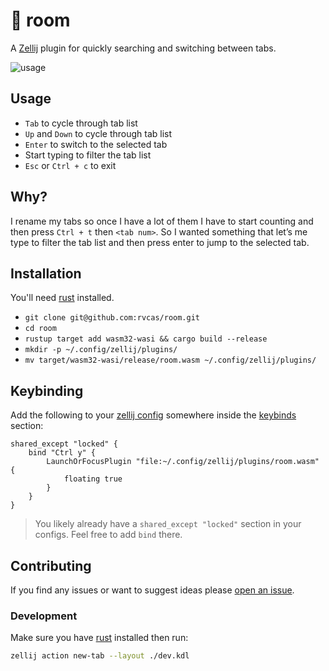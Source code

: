 # 🖤 room

A [Zellij](https://zellij.dev) plugin for quickly searching
and switching between tabs.

![usage](https://github.com/rvcas/room/raw/main/img/usage.gif)

## Usage

- `Tab` to cycle through tab list
- `Up` and `Down` to cycle through tab list
- `Enter` to switch to the selected tab
- Start typing to filter the tab list
- `Esc` or `Ctrl + c` to exit

## Why?

I rename my tabs so once I have a lot of them I have to start
counting and then press `Ctrl + t` then `<tab num>`. So I wanted something
that let’s me type to filter the tab list and then press enter to jump to the selected tab.

## Installation

You'll need [rust](https://rustup.rs/) installed.

- `git clone git@github.com:rvcas/room.git`
- `cd room`
- `rustup target add wasm32-wasi && cargo build --release`
- `mkdir -p ~/.config/zellij/plugins/`
- `mv target/wasm32-wasi/release/room.wasm ~/.config/zellij/plugins/`

## Keybinding

Add the following to your [zellij config](https://zellij.dev/documentation/configuration.html)
somewhere inside the [keybinds](https://zellij.dev/documentation/keybindings.html) section:

```kdl
shared_except "locked" {
    bind "Ctrl y" {
        LaunchOrFocusPlugin "file:~/.config/zellij/plugins/room.wasm" {
            floating true
        }
    }
}
```

> You likely already have a `shared_except "locked"` section in your configs. Feel free to add `bind` there.

## Contributing

If you find any issues or want to suggest ideas please [open an issue](https://github.com/rvcas/room/issues/new).

### Development

Make sure you have [rust](https://rustup.rs/) installed then run:

```sh
zellij action new-tab --layout ./dev.kdl
```
